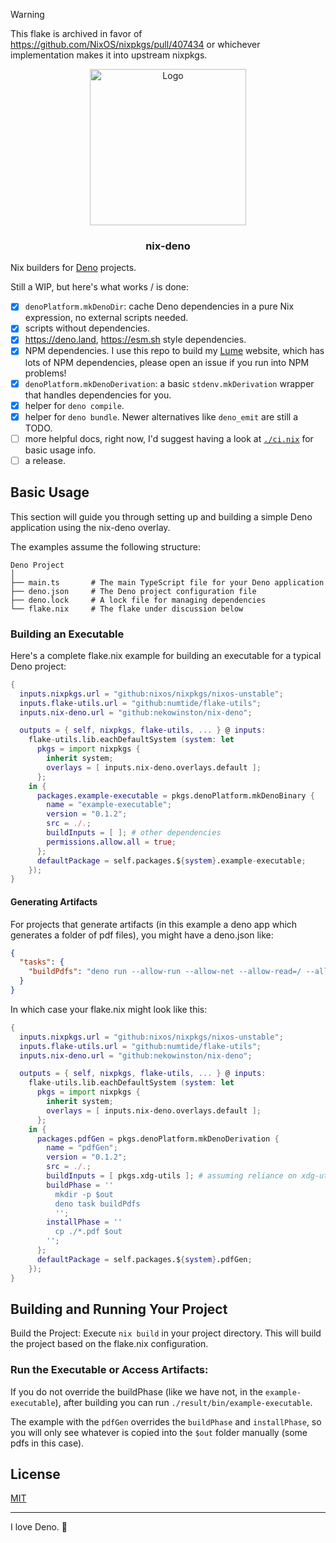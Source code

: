 > [!WARNING]  
> This flake is archived in favor of https://github.com/NixOS/nixpkgs/pull/407434 or whichever implementation makes it into upstream nixpkgs.

<p align="center">
  <picture>
    <source media="(prefers-color-scheme: dark)" srcset="./.github/assets/nix-deno-dark.webp" width="250">
    <source media="(prefers-color-scheme: light)" srcset="./.github/assets/nix-deno-light.webp" width="250">
    <img alt="Logo" src="./.github/assets/nix-deno-dark.webp" width="250">
  </picture>
  <h3 align="center">nix-deno</h3>
</p>

Nix builders for [Deno](https://deno.land) projects.

Still a WIP, but here's what works / is done:

- [x] `denoPlatform.mkDenoDir`: cache Deno dependencies in a pure Nix expression, no external scripts needed.
- [x] scripts without dependencies.
- [x] https://deno.land, https://esm.sh style dependencies. 
- [x] NPM dependencies. I use this repo to build my [Lume](https://lume.land) website, which has lots of NPM dependencies, please open an issue if you run into NPM problems!
- [x] `denoPlatform.mkDenoDerivation`: a basic `stdenv.mkDerivation` wrapper that handles dependencies for you.
- [x] helper for `deno compile`.
- [x] helper for `deno bundle`. Newer alternatives like `deno_emit` are still a TODO.
- [ ] more helpful docs, right now, I'd suggest having a look at [`./ci.nix`](./ci.nix) for basic usage info.
- [ ] a release.

## Basic Usage
This section will guide you through setting up and building a simple Deno application using the nix-deno overlay. 

The examples assume the following structure:

```
Deno Project
│
├── main.ts       # The main TypeScript file for your Deno application
├── deno.json     # The Deno project configuration file
├── deno.lock     # A lock file for managing dependencies
└── flake.nix     # The flake under discussion below
```


### Building an Executable

Here's a complete flake.nix example for building an executable for a typical Deno project:

```nix
{
  inputs.nixpkgs.url = "github:nixos/nixpkgs/nixos-unstable";
  inputs.flake-utils.url = "github:numtide/flake-utils";
  inputs.nix-deno.url = "github:nekowinston/nix-deno";

  outputs = { self, nixpkgs, flake-utils, ... } @ inputs:
    flake-utils.lib.eachDefaultSystem (system: let
      pkgs = import nixpkgs {
        inherit system;
        overlays = [ inputs.nix-deno.overlays.default ];
      };
    in {
      packages.example-executable = pkgs.denoPlatform.mkDenoBinary {
        name = "example-executable";
        version = "0.1.2";
        src = ./.;
        buildInputs = [ ]; # other dependencies
        permissions.allow.all = true;
      };
      defaultPackage = self.packages.${system}.example-executable;
    });
}
```

#### Generating Artifacts
For projects that generate artifacts (in this example a deno app which generates a folder of pdf files), you might have a deno.json like:

```json
{
  "tasks": {
    "buildPdfs": "deno run --allow-run --allow-net --allow-read=/ --allow-write=. main.ts"
  }
}
``` 

In which case your flake.nix might look like this:

```nix
{
  inputs.nixpkgs.url = "github:nixos/nixpkgs/nixos-unstable";
  inputs.flake-utils.url = "github:numtide/flake-utils";
  inputs.nix-deno.url = "github:nekowinston/nix-deno";

  outputs = { self, nixpkgs, flake-utils, ... } @ inputs:
    flake-utils.lib.eachDefaultSystem (system: let
      pkgs = import nixpkgs {
        inherit system;
        overlays = [ inputs.nix-deno.overlays.default ];
      };
    in {
      packages.pdfGen = pkgs.denoPlatform.mkDenoDerivation {
        name = "pdfGen";
        version = "0.1.2";
        src = ./.;
        buildInputs = [ pkgs.xdg-utils ]; # assuming reliance on xdg-utils
        buildPhase = ''
          mkdir -p $out
          deno task buildPdfs
          '';
        installPhase = ''
          cp ./*.pdf $out
        '';
      };
      defaultPackage = self.packages.${system}.pdfGen;
    });
}
```

## Building and Running Your Project

Build the Project: Execute `nix build` in your project directory. This will build the project based on the flake.nix configuration.

### Run the Executable or Access Artifacts:

If you do not override the buildPhase (like we have not, in the `example-executable`), after building you can run `./result/bin/example-executable`.

The example with the `pdfGen` overrides the `buildPhase` and `installPhase`, so you will only see whatever is copied into the `$out` folder manually (some pdfs in this case).

## License

[MIT](./LICENSE)

---

I love Deno. 🥰

